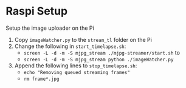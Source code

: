 Raspi Setup
===========

Setup the image uploader on the Pi

1.	Copy ```imageWatcher.py``` to the ```stream_tl``` folder on the Pi
2.	Change the following in ```start_timelapse.sh```:
	-	```screen -L -d -m -S mjpg_stream ./mjpg-streamer/start.sh``` to
	-	```screen -L -d -m -S mjpg_stream python ./imageWatcher.py```
3.	Append the following lines to ```stop_timelapse.sh```:
	-	```echo "Removing queued streaming frames"```
	-	```rm frame*.jpg```
